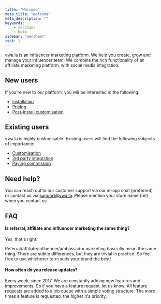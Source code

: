 ```yaml
---
title: "Welcome"
meta_title: "Welcome"
meta_description: ""
keywords:
    - merchant
    - help
sidebar: "merchant"
rank: 1
---
```


[vwa.la](https://vwa.la) is an influencer marketing platform. We help you create, grow and manage your influencer team. We combine the rich functionality of an affiliate marketing platform, with social media integration.

New users
-----------

If you're new to our platform, you will be interested in the following:

*   [Installation](/merchant/installation-guide) 
*   [Pricing](/merchant/how-our-pricing-works) 
*   [Post-install customisation](/merchant/getting-started) 

Existing users
-----------

vwa.la is highly customisable. Existing users will find the following subjects of importance:

*   [Customisation](/merchant/getting-started) 
*   [3rd party integration](/merchant/integrating-with-other-apps) 
*   [Paying commission](/merchant/paying-commission) 

Need help?
----------

You can reach out to our customer support via our in-app chat (preferred) or contact us via [support@vwa.la](mailto:support@vwa.la). Please mention your store name (url) when you contact us. 


## FAQ 


#### Is referral, affiliate and influencer marketing the same thing?

Yes, that's right. 

Referral/affiliate/influencer/ambassador marketing bascially mean the same thing. There are subtle differences, but they are trivial in practice. So feel free to use whichever term suits your brand the best!

#### How often do you release updates?

Every week, since 2017. We are constantly adding new features and improvements. So if you have a feature request, let us know. All feature requests are added to a job queue with a simple voting structure. The more times a feature is requested, the higher it's priority. 
